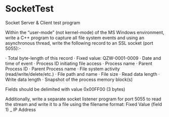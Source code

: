 # SocketTest
Socket Server &amp; Client test program

Within the “user-mode” (not kernel-mode) of the MS Windows environment,
write a C++ program to capture all file system events and using an
asynchronous thread, write the following record to an SSL socket (port
5055):-

·        Total byte-length of this record
·        Fixed value: QZW-0001-0009
·        Date and time of event
·        Process ID initiating file access
·        Process name
·        Parent Process ID
·        Parent Process name
·        File system activity (read/write/delete/etc.)
·        File path and name
·        File size
·        Read data length
·        Write data length
·        Snapshot of the process memory block(s)

Fields should be delimited with value 0x00FF00 (3 bytes)

Additionally, write a separate socket listener program for port 5055 to
read the stream and write it to a file using the filename format: Fixed
Value (field 1) _ IP Address

